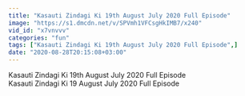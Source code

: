 ```yaml
---
title: "Kasauti Zindagi Ki 19th August July 2020 Full Episode"
image: "https://s1.dmcdn.net/v/SPVmh1VFCsgHkIMB7/x240"
vid_id: "x7vnvvv"
categories: "fun"
tags: ["Kasauti Zindagi Ki 19th August July 2020 Full Episode",]
date: "2020-08-28T20:15:08+03:00"
---
```

Kasauti Zindagi Ki 19th August July 2020 Full Episode  <br>Kasauti Zindagi Ki 19 August July 2020 Full Episode
